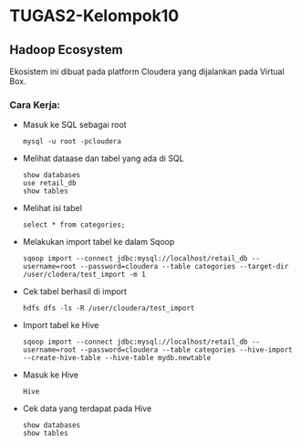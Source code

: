 # TUGAS2-Kelompok10
## Hadoop Ecosystem
Ekosistem ini dibuat pada platform Cloudera yang dijalankan pada Virtual Box.
### Cara Kerja:
- Masuk ke SQL sebagai root
  ```
  mysql -u root -pcloudera
  ```
- Melihat dataase dan tabel yang ada di SQL
  ```
  show databases
  use retail_db
  show tables
  ```
- Melihat isi tabel
  ```
  select * from categories;
  ```
- Melakukan import tabel ke dalam Sqoop
  ```
  sqoop import --connect jdbc:mysql://localhost/retail_db --username=root --password=cloudera --table categories --target-dir /user/clodera/test_import -m 1
  ```
- Cek tabel berhasil di import
  ```
  hdfs dfs -ls -R /user/cloudera/test_import
  ```
- Import tabel ke Hive
  ```
  sqoop import --connect jdbc:mysql://localhost/retail_db --username=root --password=cloudera --table categories --hive-import --create-hive-table --hive-table mydb.newtable
  ```
- Masuk ke Hive
  ```
  Hive
  ```
- Cek data yang terdapat pada Hive
  ```
  show databases
  show tables
  ```
